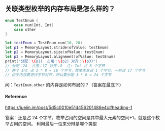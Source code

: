 ## 关联类型枚举的内存布局是怎么样的？

```swift
enum TestEnum {
    case num(Int, Int)
    case other
}

let testEnum = TestEnum.num(10, 20)
let p1 = MemoryLayout.stride(ofValue: testEnum)
let p2 = MemoryLayout.size(ofValue: testEnum)
let p3 = MemoryLayout.alignment(ofValue: testEnum)
print("分配：\(p1)  占用：\(p2) 对齐：\(p3)")
// 分配：24  占用：17 对齐：8  注: Int 占 8 个字节
// 两个 Int 占 2 * 8 = 16 个字节，枚举本身占 1 个字节，一共占 17 个字节
// 由于内存要进行字节对齐，所以要分配 3 * 8 = 24 个字节
```

问：`TestEnum.other` 的内存是如何布局的？（答案在最底下）



#### Reference

https://juejin.im/post/5d5c0010e51d456201486e4c#heading-1

















答案：还是占 24 个字节，枚举占用的空间是其中最大元素的空间+1，就是这个枚举占用的空间。 利用最后一位来分辩是哪个类型